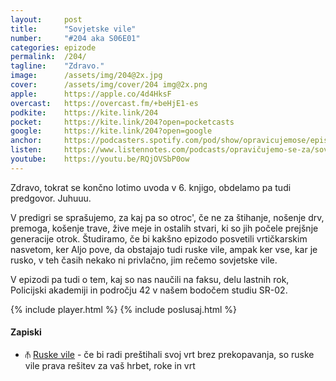 ```yaml
---
layout: 	post
title:  	"Sovjetske vile"
number: 	"#204 aka S06E01"
categories:	epizode
permalink:	/204/
tagline: 	"Zdravo."
image:		/assets/img/204@2x.jpg
cover:		/assets/img/cover/204 img@2x.png
apple:		https://apple.co/4d4HksF
overcast:	https://overcast.fm/+beHjE1-es
podkite:	https://kite.link/204
pocket:		https://kite.link/204?open=pocketcasts
google:		https://kite.link/204?open=google
anchor:		https://podcasters.spotify.com/pod/show/opravicujemose/episodes/Sovjetske-vile-e2imedf
listen:		https://www.listennotes.com/podcasts/opravičujemo-se-za/sovjetske-vile-aR6FJ2vL1ex/embed/
youtube:	https://youtu.be/RQjOVSbP0ow
---
```


Zdravo, tokrat se končno lotimo uvoda v 6. knjigo, obdelamo pa tudi predgovor. Juhuuu. 

V predigri se sprašujemo, za kaj pa so otroc', če ne za štihanje, nošenje drv, premoga, košenje trave, žive meje in ostalih stvari, ki so jih počele prejšnje generacije otrok. Študiramo, če bi kakšno epizodo posvetili vrtičkarskim nasvetom, ker Aljo pove, da obstajajo tudi ruske vile, ampak ker vse, kar je rusko, v teh časih nekako ni privlačno, jim rečemo sovjetske vile. 

V epizodi pa tudi o tem, kaj so nas naučili na faksu, delu lastnih rok, Policijski akademiji in področju 42 v našem bodočem studiu SR-02. 

{% include player.html %}
{% include poslusaj.html %}

<!--break-->

#### Zapiski

- ⫚ [Ruske vile](https://www.youtube.com/watch?v=em3Vk1piyCs) - če bi radi preštihali svoj vrt brez prekopavanja, so ruske vile prava rešitev za vaš hrbet, roke in vrt 